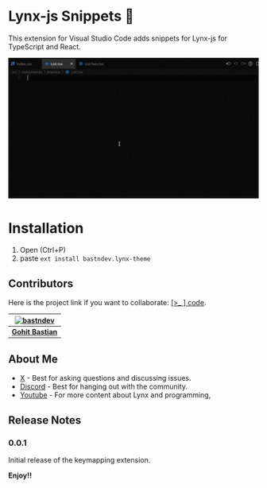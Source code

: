 # Lynx-js Snippets 🐣 

This extension for Visual Studio Code adds snippets for Lynx-js for TypeScript and React.

![Use Extension](images/use-snippets.gif)

# Installation
1. Open (Ctrl+P)
2. paste `ext install bastndev.lynx-theme`


## Contributors

Here is the project link if you want to collaborate: [[>_ ] code](https://github.com/bastndev/Lynx-keymap).

| [![bastndev](https://github.com/bastndev.png?size=100)](https://github.com/bastndev)      |
|:----------------------------------------------------------------------------------------: |
| **[Gohit Bastian](https://github.com/bastndev)**                                          |


## About Me

* [X](https://twitter.com/bastndev) - Best for asking questions and discussing issues.
* [Discord](https://discord.com/invite/bgzvzP6aZH) - Best for hanging out with the community.
* [Youtube](https://www.youtube.com/@bastndev) - For more content about Lynx and programming,

## Release Notes

### 0.0.1

Initial release of the keymapping extension.

**Enjoy!!**
